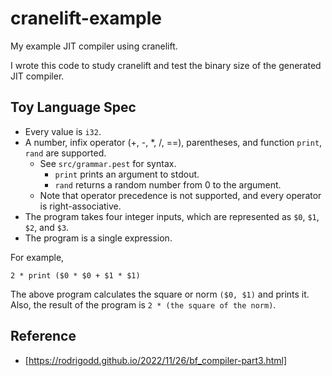 # cranelift-example

My example JIT compiler using cranelift.

I wrote this code to study cranelift and test the binary size of the generated JIT compiler.

## Toy Language Spec

- Every value is `i32`.
- A number, infix operator (+, -, *, /, ==), parentheses, and function `print`, `rand` are supported.
  - See `src/grammar.pest` for syntax.
	- `print` prints an argument to stdout.
	- `rand` returns a random number from 0 to the argument.
  - Note that operator precedence is not supported, and every operator is right-associative.
- The program takes four integer inputs, which are represented as `$0`, `$1`, `$2`, and `$3`.
- The program is a single expression.

For example,

```
2 * print ($0 * $0 + $1 * $1)
```

The above program calculates the square or norm `($0, $1)` and prints it.
Also, the result of the program is `2 * (the square of the norm)`.

## Reference

- [https://rodrigodd.github.io/2022/11/26/bf_compiler-part3.html]
